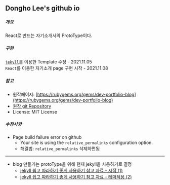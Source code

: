 
## Dongho Lee's github io

##### 개요
React로 만드는 자기소개서의 ProtoType이다.

##### 구현
[`jekyll`](https://nachwon.github.io/jekyllblog/)를 이용한 Template 수정 - 2021.11.05 <br>
`React`를 이용한 자기소개 page 구현 시작 - 2021.11.08

##### 참고
- 원작페이지: [https://rubygems.org/gems/dev-portfolio-blog](https://rubygems.org/gems/dev-portfolio-blog)
- [원작 git Repository](https://github.com/rohitjain00/dev-portfolio-blog/)
- License: MIT License

##### 수정사항
- Page build failure error on github
  - Your site is using the `relative_permalinks` configuration option.
  - 해결법: `relative_permalinks` 삭제하면됨

----------

- blog 만들기는 protoType을 위해 현재 jekyll을 사용하기로 결정
  - [jekyll 쉽고 따라하기 좋게 사용하기 참고 자료 - 시작 (1)](https://zeddios.tistory.com/1222)
  - [jekyll 쉽고 따라하기 좋게 사용하기 참고 자료 - 테마적용 (2)](https://zeddios.tistory.com/1223)
